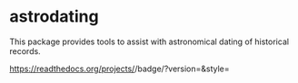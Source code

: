 # astrodating

This package provides tools to assist with astronomical dating of historical records.

https://readthedocs.org/projects/<project-slug>/badge/?version=<version>&style=<style>
